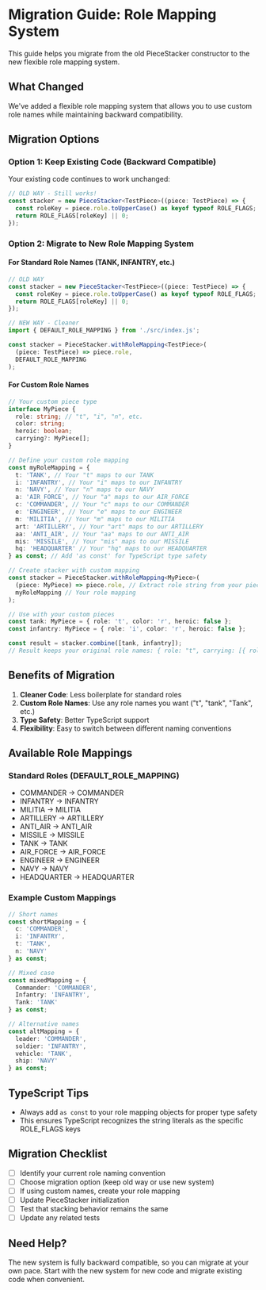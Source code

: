 # Migration Guide: Role Mapping System

This guide helps you migrate from the old PieceStacker constructor to the new flexible role mapping system.

## What Changed

We've added a flexible role mapping system that allows you to use custom role names while maintaining backward compatibility.

## Migration Options

### Option 1: Keep Existing Code (Backward Compatible)

Your existing code continues to work unchanged:

```typescript
// OLD WAY - Still works!
const stacker = new PieceStacker<TestPiece>((piece: TestPiece) => {
  const roleKey = piece.role.toUpperCase() as keyof typeof ROLE_FLAGS;
  return ROLE_FLAGS[roleKey] || 0;
});
```

### Option 2: Migrate to New Role Mapping System

#### For Standard Role Names (TANK, INFANTRY, etc.)

```typescript
// OLD WAY
const stacker = new PieceStacker<TestPiece>((piece: TestPiece) => {
  const roleKey = piece.role.toUpperCase() as keyof typeof ROLE_FLAGS;
  return ROLE_FLAGS[roleKey] || 0;
});

// NEW WAY - Cleaner
import { DEFAULT_ROLE_MAPPING } from './src/index.js';

const stacker = PieceStacker.withRoleMapping<TestPiece>(
  (piece: TestPiece) => piece.role,
  DEFAULT_ROLE_MAPPING
);
```

#### For Custom Role Names

```typescript
// Your custom piece type
interface MyPiece {
  role: string; // "t", "i", "n", etc.
  color: string;
  heroic: boolean;
  carrying?: MyPiece[];
}

// Define your custom role mapping
const myRoleMapping = {
  t: 'TANK', // Your "t" maps to our TANK
  i: 'INFANTRY', // Your "i" maps to our INFANTRY
  n: 'NAVY', // Your "n" maps to our NAVY
  a: 'AIR_FORCE', // Your "a" maps to our AIR_FORCE
  c: 'COMMANDER', // Your "c" maps to our COMMANDER
  e: 'ENGINEER', // Your "e" maps to our ENGINEER
  m: 'MILITIA', // Your "m" maps to our MILITIA
  art: 'ARTILLERY', // Your "art" maps to our ARTILLERY
  aa: 'ANTI_AIR', // Your "aa" maps to our ANTI_AIR
  mis: 'MISSILE', // Your "mis" maps to our MISSILE
  hq: 'HEADQUARTER' // Your "hq" maps to our HEADQUARTER
} as const; // Add 'as const' for TypeScript type safety

// Create stacker with custom mapping
const stacker = PieceStacker.withRoleMapping<MyPiece>(
  (piece: MyPiece) => piece.role, // Extract role string from your piece
  myRoleMapping // Your role mapping
);

// Use with your custom pieces
const tank: MyPiece = { role: 't', color: 'r', heroic: false };
const infantry: MyPiece = { role: 'i', color: 'r', heroic: false };

const result = stacker.combine([tank, infantry]);
// Result keeps your original role names: { role: "t", carrying: [{ role: "i" }] }
```

## Benefits of Migration

1. **Cleaner Code**: Less boilerplate for standard roles
2. **Custom Role Names**: Use any role names you want ("t", "tank", "Tank", etc.)
3. **Type Safety**: Better TypeScript support
4. **Flexibility**: Easy to switch between different naming conventions

## Available Role Mappings

### Standard Roles (DEFAULT_ROLE_MAPPING)

- COMMANDER → COMMANDER
- INFANTRY → INFANTRY
- MILITIA → MILITIA
- ARTILLERY → ARTILLERY
- ANTI_AIR → ANTI_AIR
- MISSILE → MISSILE
- TANK → TANK
- AIR_FORCE → AIR_FORCE
- ENGINEER → ENGINEER
- NAVY → NAVY
- HEADQUARTER → HEADQUARTER

### Example Custom Mappings

```typescript
// Short names
const shortMapping = {
  c: 'COMMANDER',
  i: 'INFANTRY',
  t: 'TANK',
  n: 'NAVY'
} as const;

// Mixed case
const mixedMapping = {
  Commander: 'COMMANDER',
  Infantry: 'INFANTRY',
  Tank: 'TANK'
} as const;

// Alternative names
const altMapping = {
  leader: 'COMMANDER',
  soldier: 'INFANTRY',
  vehicle: 'TANK',
  ship: 'NAVY'
} as const;
```

## TypeScript Tips

- Always add `as const` to your role mapping objects for proper type safety
- This ensures TypeScript recognizes the string literals as the specific ROLE_FLAGS keys

## Migration Checklist

- [ ] Identify your current role naming convention
- [ ] Choose migration option (keep old way or use new system)
- [ ] If using custom names, create your role mapping
- [ ] Update PieceStacker initialization
- [ ] Test that stacking behavior remains the same
- [ ] Update any related tests

## Need Help?

The new system is fully backward compatible, so you can migrate at your own pace. Start with the new system for new code and migrate existing code when convenient.
